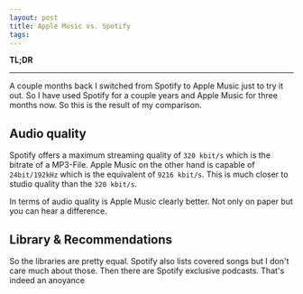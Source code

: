 ```yaml
---
layout: post
title: Apple Music vs. Spotify
tags: 
---
```


**TL;DR**


--- 

A couple months back I switched from Spotify to Apple Music just to try it out. So I have used Spotify for a couple years and Apple Music for three months now.
So this is the result of my comparison.

## Audio quality
Spotify offers a maximum streaming quality of `320 kbit/s` which is the bitrate of a MP3-File.
Apple Music on the other hand is capable of `24bit/192kHz` which is the equivalent of `9216 kbit/s`.
This is much closer to studio quality than the `320 kbit/s`.

In terms of audio quality is Apple Music clearly better. Not only on paper but you can hear a difference.

## Library & Recommendations
So the libraries are pretty equal. Spotify also lists covered songs but I don't care much about those.
Then there are Spotify exclusive podcasts. That's indeed an anoyance 
